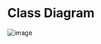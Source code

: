 # Class Diagram
![image](https://user-images.githubusercontent.com/38252227/184011887-b0e4c0a8-cbec-4cae-b851-baef229e0426.png)
